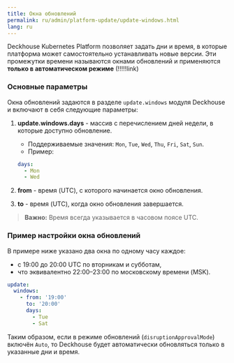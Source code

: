 ```yaml
---
title: Окна обновлений
permalink: ru/admin/platform-update/update-windows.html
lang: ru
---
```


Deckhouse Kubernetes Platform позволяет задать дни и время, в которые платформа может самостоятельно устанавливать новые версии. Эти промежутки времени называются окнами обновлений и применяются **только в автоматическом режиме** (!!!!!link)

### Основные параметры

Окна обновлений задаются в разделе `update.windows` модуля Deckhouse и включают в себя следующие параметры:

1. **update.windows.days** - массив с перечислением дней недели, в которые доступно обновление.
   - Поддерживаемые значения: `Mon`, `Tue`, `Wed`, `Thu`, `Fri`, `Sat`, `Sun`.
   - Пример:
   
   ```yaml
   days:
     - Mon
     - Wed
   ```

1. **from** - время (UTC), с которого начинается окно обновления.

1. **to** - время (UTC), когда окно обновления завершается.

> **Важно:** Время всегда указывается в часовом поясе UTC.

### Пример настройки окна обновлений

В примере ниже указано два окна по одному часу каждое:
- с 19:00 до 20:00 UTC по вторникам и субботам,
- что эквивалентно 22:00–23:00 по московскому времени (MSK).

```yaml
update:
  windows:
    - from: '19:00'
      to: '20:00'
      days:
        - Tue
        - Sat
```

Таким образом, если в режиме обновлений (`disruptionApprovalMode`) включён `Auto`, то Deckhouse будет автоматически обновляться только в указанные дни и время.
